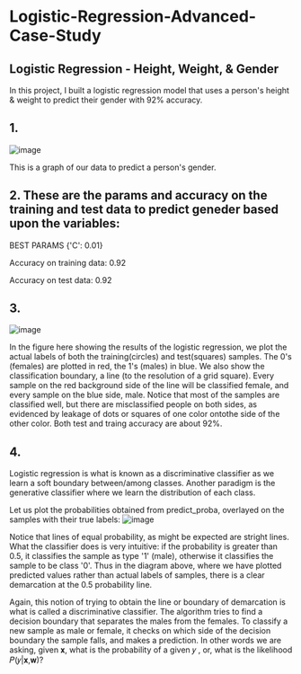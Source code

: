 # Logistic-Regression-Advanced-Case-Study

## Logistic Regression - Height, Weight, & Gender

In this project, I built a logistic regression model that uses a person's height & weight to predict their gender with 92% accuracy.

## 1.
![image](https://user-images.githubusercontent.com/86930309/220212123-c53a6e19-f0c7-4ca2-9884-2db462c4d2d6.png)

This is a graph of our data to predict a person's gender.

## 2. These are the params and accuracy on the training and test data to predict geneder based upon the variables:

BEST PARAMS {'C': 0.01}

Accuracy on training data: 0.92

Accuracy on test data:     0.92

## 3.
![image](https://user-images.githubusercontent.com/86930309/220212458-a27e266e-c7ae-4112-9edc-cbe205d0b84e.png)

In the figure here showing the results of the logistic regression, we plot the actual labels of both the training(circles) and test(squares) samples. The 0's (females) are plotted in red, the 1's (males) in blue. We also show the classification boundary, a line (to the resolution of a grid square). Every sample on the red background side of the line will be classified female, and every sample on the blue side, male. Notice that most of the samples are classified well, but there are misclassified people on both sides, as evidenced by leakage of dots or squares of one color ontothe side of the other color. Both test and traing accuracy are about 92%.


## 4.
Logistic regression is what is known as a discriminative classifier as we learn a soft boundary between/among classes. Another paradigm is the generative classifier where we learn the distribution of each class.

Let us plot the probabilities obtained from predict_proba, overlayed on the samples with their true labels:
![image](https://user-images.githubusercontent.com/86930309/220212632-c00cf31a-c573-428b-a7e4-1bdf9800884f.png)

Notice that lines of equal probability, as might be expected are stright lines. What the classifier does is very intuitive: if the probability is greater than 0.5, it classifies the sample as type '1' (male), otherwise it classifies the sample to be class '0'. Thus in the diagram above, where we have plotted predicted values rather than actual labels of samples, there is a clear demarcation at the 0.5 probability line.

Again, this notion of trying to obtain the line or boundary of demarcation is what is called a discriminative classifier. The algorithm tries to find a decision boundary that separates the males from the females. To classify a new sample as male or female, it checks on which side of the decision boundary the sample falls, and makes a prediction. In other words we are asking, given 𝐱, what is the probability of a given 𝑦 , or, what is the likelihood  𝑃(𝑦|𝐱,𝐰)?
